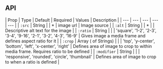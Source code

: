 ## API

| Prop | Type | Default | Required | Values | Description |
| --- | --- | --- | --- | --- |
| `:src` | String |  | * | image url | Image source |
| `:alt` | String |  | * |  | Descriptive alt text for the image |
| `:ratio` | String |  |  | 'square', '1-2', '2-3', '3-4', '9-16', '2-1', '3-2', '4-3', '16-9' | Gives image a media frame and defines aspect ratio for it |
| `:crop` | Array ( of Strings) |  |  | 'top', 'y-center', 'bottom', 'left', 'x-center', 'right' | Defines area of image to crop to within media frame. Requires ratio to be defined |
| `:modifier` | String |  |  | 'responsive', 'rounded', 'circle', 'thumbnail' | Defines area of image to crop to when a ratio is defined |
